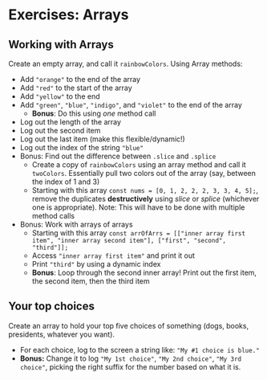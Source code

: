 # Exercises: Arrays

## Working with Arrays

Create an empty array, and call it `rainbowColors`. Using Array methods:

- Add `"orange"` to the end of the array
- Add `"red"` to the start of the array
- Add `"yellow"` to the end
- Add `"green"`, `"blue"`, `"indigo"`, and `"violet"` to the end of the array
  - **Bonus**: Do this using _one_ method call
- Log out the length of the array
- Log out the second item
- Log out the last item (make this flexible/dynamic!)
- Log out the index of the string `"blue"`
- Bonus: Find out the difference between `.slice` and `.splice`
  - Create a copy of `rainbowColors` using an array method and call it `twoColors`. Essentially pull two colors out of the array (say, between the index of 1 and 3)
  - Starting with this array `const nums = [0, 1, 2, 2, 2, 3, 3, 4, 5];`, remove the duplicates **destructively** using _slice_ or _splice_ (whichever one is appropriate). Note: This will have to be done with multiple method calls
- Bonus: Work with arrays of arrays
  - Starting with this array `const arrOfArrs = [["inner array first item", "inner array second item"], ["first", "second", "third"]];`
  - Access `"inner array first item"` and print it out
  - Print `"third"` by using a dynamic index
  - **Bonus**: Loop through the second inner array! Print out the first item, the second item, then the third item

## Your top choices

Create an array to hold your top five choices of something (dogs, books, presidents, whatever you want).

- For each choice, log to the screen a string like: `"My #1 choice is blue."`
- **Bonus:** Change it to log `"My 1st choice"`, `"My 2nd choice"`, `"My 3rd choice"`, picking the right suffix for the number based on what it is.
